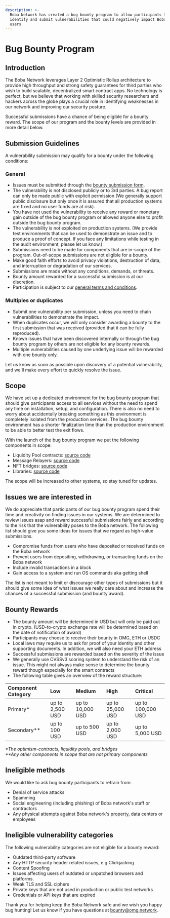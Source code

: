 ```yaml
---
description: >-
  Boba Network has created a bug bounty program to allow participants to
  identify and submit vulnerabilities that could negatively impact Boba Network
  users
---
```


# Bug Bounty Program

## Introduction

The Boba Network leverages Layer 2 Optimistic Rollup architecture to provide high throughput and strong safety guarantees for third parties who wish to build scalable, decentralized smart contract apps. No technology is perfect, but we believe that working with skilled security researchers and hackers across the globe plays a crucial role in identifying weaknesses in our network and improving our security posture.

Successful submissions have a chance of being eligible for a bounty reward. The scope of our program and the bounty levels are provided in more detail below.

## Submission Guidelines

A vulnerability submission may qualify for a bounty under the following conditions:

### General

* Issues must be submitted through the [bounty submission form](https://omgnetworkhq.typeform.com/to/AoDlFK63).
* The vulnerability is not disclosed publicly or to 3rd parties. A bug report can only be made public with explicit permission \(We generally support public disclosure but only once it is assured that all production systems are fixed and no user funds are at risk\).
* You have not used the vulnerability to receive any reward or monetary gain outside of the bug bounty program or allowed anyone else to profit outside the bug bounty program.
* The vulnerability is not exploited on production systems. \(We provide test environments that can be used to demonstrate an issue and to produce a proof of concept. If you face any limitations while testing in the audit environment, please let us know.\)
* Submissions need to be made for components that are in-scope of the program. Out-of-scope submissions are not eligible for a bounty.
* Make good faith efforts to avoid privacy violations, destruction of data, and interruption or degradation of our services.
* Submissions are made without any conditions, demands, or threats.
* Bounty amount rewarded for a successful submission is at our discretion.
* Participation is subject to our [general terms and conditions](https://omg.eco/bugbountyterms).

### Multiples or duplicates

* Submit one vulnerability per submission, unless you need to chain vulnerabilities to demonstrate the impact.
* When duplicates occur, we will only consider awarding a bounty to the first submission that was received \(provided that it can be fully reproduced\).
* Known issues that have been discovered internally or through the bug bounty program by others are not eligible for any bounty rewards.
* Multiple vulnerabilities caused by one underlying issue will be rewarded with one bounty only.

Let us know as soon as possible upon discovery of a potential vulnerability, and we'll make every effort to quickly resolve the issue.

## Scope

We have set up a dedicated environment for the bug bounty program that should give participants access to all services without the need to spend any time on installation, setup, and configuration. There is also no need to worry about accidentally breaking something as this environment is completely isolated from the production services. The bug bounty environment has a shorter finalization time than the production environment to be able to better test the exit flows.

With the launch of the bug bounty program we put the following components in scope:

* Liquidity Pool contracts: [source code](https://github.com/bobanetwork/boba/tree/develop/packages/omgx/contracts/contracts/LP)
* Message Relayers: [source code](https://github.com/bobanetwork/boba/tree/develop/packages/omgx/contracts/contracts/Message)
* NFT bridges: [source code](https://github.com/bobanetwork/boba/tree/develop/packages/omgx/contracts/contracts/bridges)
* Libraries: [source code](https://github.com/bobanetwork/boba/tree/develop/packages/omgx/contracts/contracts/libraries)

The scope will be increased to other systems, so stay tuned for updates.

## Issues we are interested in

We do appreciate that participants of our bug bounty program spend their time and creativity on finding issues in our systems. We are determined to review issues asap and reward successful submissions fairly and according to the risk that the vulnerability poses to the Boba network. The following list should give you some ideas for issues that we regard as high-value submissions.

* Compromise funds from users who have deposited or received funds on the Boba network
* Prevent users from depositing, withdrawing, or transacting funds on the Boba network
* Include invalid transactions in a block
* Gain access to a system and run OS commands aka getting shell

The list is not meant to limit or discourage other types of submissions but it should give some idea of what issues we really care about and increase the chances of a successful submission \(and bounty award\).

## Bounty Rewards

* The bounty amount will be determined in USD but will only be paid out in crypto. \(USD-to-crypto exchange rate will be determined based on the date of notification of award\)
* Participants may choose to receive their bounty in OMG, ETH or USDC
* Local laws may require us to ask for proof of your identity and other supporting documents. In addition, we will also need your ETH address
* Successful submissions are rewarded based on the severity of the issue
* We generally use CVSSv3 scoring system to understand the risk of an issue. This might not always make sense to determine the bounty reward though especially for the smart contracts
* The following table gives an overview of the reward structure:

| Component Category | Low | Medium | High | Critical |
| :--- | :--- | :--- | :--- | :--- |
| Primary\* | up to 2,500 USD | up to 10,000 USD | up to 25,000 USD | up to 100,000 USD |
| Secondary\*\* | up to 100 USD | up to 500 USD | up to 2,000 USD | up to 5,000 USD |

_\*The optimism-contracts, liquidity pools, and bridges_  
 _\*\*Any other components in scope that are not primary components_

## Ineligible methods

We would like to ask bug bounty participants to refrain from:

* Denial of service attacks
* Spamming
* Social engineering \(including phishing\) of Boba network's staff or contractors
* Any physical attempts against Boba network's property, data centers or employees

## Ineligible vulnerability categories

The following vulnerability categories are not eligible for a bounty reward:

* Outdated third-party software
* Any HTTP security header related issues, e.g Clickjacking
* Content Spoofing
* Issues affecting users of outdated or unpatched browsers and platforms.
* Weak TLS and SSL ciphers
* Private keys that are not used in production or public test networks
* Credentials or API keys that are expired

Thank you for helping keep the Boba Network safe and we wish you happy bug hunting! Let us know if you have questions at [bounty@omg.network](mailto:bounty@omg.network).

